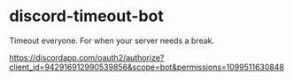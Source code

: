 # discord-timeout-bot
 Timeout everyone. For when your server needs a break.

https://discordapp.com/oauth2/authorize?client_id=942916912990539856&scope=bot&permissions=1099511630848